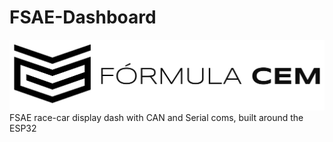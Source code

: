 # FSAE-Dashboard

![Logo](https://github.com/marioneto2/FSAE-Dashboard/blob/main/FormulaCEM_Logo.png)
 FSAE race-car display dash with CAN and Serial coms, built around the ESP32
